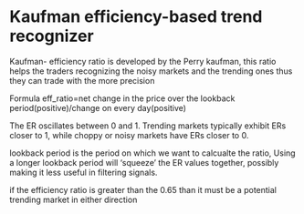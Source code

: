 # Kaufman efficiency-based trend recognizer 

Kaufman- efficiency ratio is developed by the Perry kaufman, this ratio helps the traders recognizing the noisy markets and the trending ones thus they can trade with the more precision 

Formula
eff_ratio=net change in the price over the lookback period(positive)/change on every day(positive)

The ER oscillates between 0 and 1. Trending markets typically exhibit ERs closer to 1, while choppy or noisy markets have ERs closer to 0.

lookback period is the period on which we want to calcualte the ratio, Using a longer lookback period will ‘squeeze’ the ER values together, possibly making it less useful in filtering signals.

if the efficiency ratio is greater than the 0.65 than it must be a potential trending market in either direction
